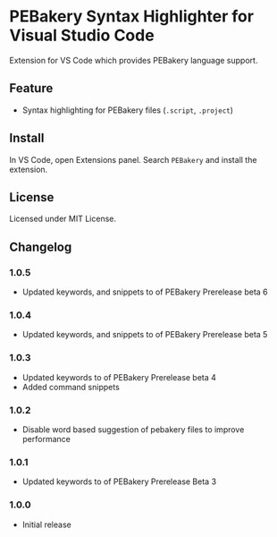 # PEBakery Syntax Highlighter for Visual Studio Code

Extension for VS Code which provides PEBakery language support.

## Feature

- Syntax highlighting for PEBakery files (`.script`, `.project`)

## Install

In VS Code, open Extensions panel. Search `PEBakery` and install the extension.

## License

Licensed under MIT License.

## Changelog

### 1.0.5

- Updated keywords, and snippets to of PEBakery Prerelease beta 6

### 1.0.4

- Updated keywords, and snippets to of PEBakery Prerelease beta 5

### 1.0.3

- Updated keywords to of PEBakery Prerelease beta 4
- Added command snippets

### 1.0.2

- Disable word based suggestion of pebakery files to improve performance

### 1.0.1

- Updated keywords to of PEBakery Prerelease Beta 3

### 1.0.0

- Initial release
